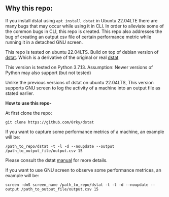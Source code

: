 ## Why this repo:

If you install dstat using <code>apt install dstat</code> in Ubuntu 22.04LTE there are many bugs that may occur while using it in CLI. In order to alleviate some of the common bugs in CLI, this repo is created. This repo also addresses the bug of creating an output csv file of certain performance metric while running  it in a detached GNU screen. 

This repo is tested on ubuntu 22.04LTS. Build on top of debian version of [dstat](https://salsa.debian.org/debian/dstat). Which is a derivative of the original or real [dstat](http://github.com/dagwieers/dstat)

This version is tested on Python 3.7.13. Assumption: Newer versions of Python may also support (but not tested)

Unlike the previous versions of dstat on ubuntu 22.04LTS, This version supports GNU screen to log the activity of a machine into an output file as stated earlier. 

<b>How to use this repo-</b>

At first clone the repo:

```
git clone https://github.com/0rky/dstat

```
If you want to capture some performance metrics of a machine, an example will be:  
```
/path_to_repo/dstat -t -l -d --noupdate --output /path_to_output_file/output.csv 15

```
Please consult the dstat [manual](https://linux.die.net/man/1/dstat) for more details.

If you want to use GNU screen to observe some performance metrices, an example will be:

```
screen -dmS screen_name /path_to_repo/dstat -t -l -d --noupdate --output /path_to_output_file/output.csv 15

```

